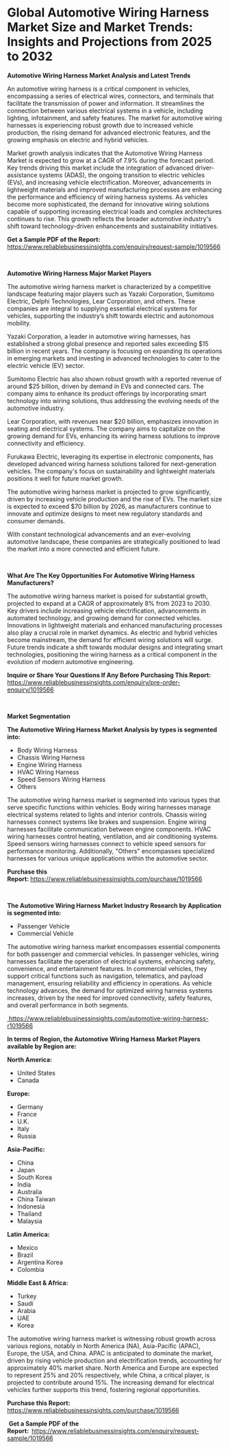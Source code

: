 <p><h1>Global Automotive Wiring Harness Market Size and Market Trends: Insights and Projections from 2025 to 2032</h1></p><p><strong>Automotive Wiring Harness Market Analysis and Latest Trends</strong></p>
<p><p>An automotive wiring harness is a critical component in vehicles, encompassing a series of electrical wires, connectors, and terminals that facilitate the transmission of power and information. It streamlines the connection between various electrical systems in a vehicle, including lighting, infotainment, and safety features. The market for automotive wiring harnesses is experiencing robust growth due to increased vehicle production, the rising demand for advanced electronic features, and the growing emphasis on electric and hybrid vehicles.</p><p>Market growth analysis indicates that the Automotive Wiring Harness Market is expected to grow at a CAGR of 7.9% during the forecast period. Key trends driving this market include the integration of advanced driver-assistance systems (ADAS), the ongoing transition to electric vehicles (EVs), and increasing vehicle electrification. Moreover, advancements in lightweight materials and improved manufacturing processes are enhancing the performance and efficiency of wiring harness systems. As vehicles become more sophisticated, the demand for innovative wiring solutions capable of supporting increasing electrical loads and complex architectures continues to rise. This growth reflects the broader automotive industry's shift toward technology-driven enhancements and sustainability initiatives.</p></p>
<p><strong>Get a Sample PDF of the Report:&nbsp;</strong> <a href="https://www.reliablebusinessinsights.com/enquiry/request-sample/1019566?utm_campaign=2245&utm_medium=2&utm_source=Github&utm_content=ia&utm_term=17042025&utm_id=automotive-wiring-harness">https://www.reliablebusinessinsights.com/enquiry/request-sample/1019566</a></p>
<p>&nbsp;</p>
<p><strong>Automotive Wiring Harness Major Market Players</strong></p>
<p><p>The automotive wiring harness market is characterized by a competitive landscape featuring major players such as Yazaki Corporation, Sumitomo Electric, Delphi Technologies, Lear Corporation, and others. These companies are integral to supplying essential electrical systems for vehicles, supporting the industry’s shift towards electric and autonomous mobility.</p><p>Yazaki Corporation, a leader in automotive wiring harnesses, has established a strong global presence and reported sales exceeding $15 billion in recent years. The company is focusing on expanding its operations in emerging markets and investing in advanced technologies to cater to the electric vehicle (EV) sector.</p><p>Sumitomo Electric has also shown robust growth with a reported revenue of around $25 billion, driven by demand in EVs and connected cars. The company aims to enhance its product offerings by incorporating smart technology into wiring solutions, thus addressing the evolving needs of the automotive industry.</p><p>Lear Corporation, with revenues near $20 billion, emphasizes innovation in seating and electrical systems. The company aims to capitalize on the growing demand for EVs, enhancing its wiring harness solutions to improve connectivity and efficiency.</p><p>Furukawa Electric, leveraging its expertise in electronic components, has developed advanced wiring harness solutions tailored for next-generation vehicles. The company's focus on sustainability and lightweight materials positions it well for future market growth.</p><p>The automotive wiring harness market is projected to grow significantly, driven by increasing vehicle production and the rise of EVs. The market size is expected to exceed $70 billion by 2026, as manufacturers continue to innovate and optimize designs to meet new regulatory standards and consumer demands.</p><p>With constant technological advancements and an ever-evolving automotive landscape, these companies are strategically positioned to lead the market into a more connected and efficient future.</p></p>
<p>&nbsp;</p>
<p><strong>What Are The Key Opportunities For Automotive Wiring Harness Manufacturers?</strong></p>
<p><p>The automotive wiring harness market is poised for substantial growth, projected to expand at a CAGR of approximately 8% from 2023 to 2030. Key drivers include increasing vehicle electrification, advancements in automated technology, and growing demand for connected vehicles. Innovations in lightweight materials and enhanced manufacturing processes also play a crucial role in market dynamics. As electric and hybrid vehicles become mainstream, the demand for efficient wiring solutions will surge. Future trends indicate a shift towards modular designs and integrating smart technologies, positioning the wiring harness as a critical component in the evolution of modern automotive engineering.</p></p>
<p><strong>Inquire or Share Your Questions If Any Before Purchasing This Report:</strong> <a href="https://www.reliablebusinessinsights.com/enquiry/pre-order-enquiry/1019566?utm_campaign=2245&utm_medium=2&utm_source=Github&utm_content=ia&utm_term=17042025&utm_id=automotive-wiring-harness">https://www.reliablebusinessinsights.com/enquiry/pre-order-enquiry/1019566</a></p>
<p>&nbsp;</p>
<p><strong>Market Segmentation</strong></p>
<p><strong>The Automotive Wiring Harness Market Analysis by types is segmented into:</strong></p>
<p><ul><li>Body Wiring Harness</li><li>Chassis Wiring Harness</li><li>Engine Wiring Harness</li><li>HVAC Wiring Harness</li><li>Speed Sensors Wiring Harness</li><li>Others</li></ul></p>
<p><p>The automotive wiring harness market is segmented into various types that serve specific functions within vehicles. Body wiring harnesses manage electrical systems related to lights and interior controls. Chassis wiring harnesses connect systems like brakes and suspension. Engine wiring harnesses facilitate communication between engine components. HVAC wiring harnesses control heating, ventilation, and air conditioning systems. Speed sensors wiring harnesses connect to vehicle speed sensors for performance monitoring. Additionally, "Others" encompasses specialized harnesses for various unique applications within the automotive sector.</p></p>
<p><strong>Purchase this Report:&nbsp;</strong><a href="https://www.reliablebusinessinsights.com/purchase/1019566?utm_campaign=2245&utm_medium=2&utm_source=Github&utm_content=ia&utm_term=17042025&utm_id=automotive-wiring-harness">https://www.reliablebusinessinsights.com/purchase/1019566</a></p>
<p>&nbsp;</p>
<p><strong>The Automotive Wiring Harness Market Industry Research by Application is segmented into:</strong></p>
<p><ul><li>Passenger Vehicle</li><li>Commercial Vehicle</li></ul></p>
<p><p>The automotive wiring harness market encompasses essential components for both passenger and commercial vehicles. In passenger vehicles, wiring harnesses facilitate the operation of electrical systems, enhancing safety, convenience, and entertainment features. In commercial vehicles, they support critical functions such as navigation, telematics, and payload management, ensuring reliability and efficiency in operations. As vehicle technology advances, the demand for optimized wiring harness systems increases, driven by the need for improved connectivity, safety features, and overall performance in both segments.</p></p>
<p><a href="https://www.reliablebusinessinsights.com/automotive-wiring-harness-r1019566?utm_campaign=2245&utm_medium=2&utm_source=Github&utm_content=ia&utm_term=17042025&utm_id=automotive-wiring-harness">&nbsp;https://www.reliablebusinessinsights.com/automotive-wiring-harness-r1019566</a></p>
<p><strong>In terms of Region, the Automotive Wiring Harness Market Players available by Region are:</strong></p>
<p>
    <p> <strong> North America: </strong>
        <ul>
            <li>United States</li>
            <li>Canada</li>
        </ul>
        </p> 
    <p> <strong> Europe: </strong>
        <ul>
            <li>Germany</li>
            <li>France</li>
            <li>U.K.</li>
            <li>Italy</li>
            <li>Russia</li>
        </ul>
        </p> 
    <p> <strong> Asia-Pacific: </strong>
        <ul>
            <li>China</li>
            <li>Japan</li>
            <li>South Korea</li>
            <li>India</li>
            <li>Australia</li>
            <li>China Taiwan</li>
            <li>Indonesia</li>
            <li>Thailand</li>
            <li>Malaysia</li>
        </ul>
        </p> 
    <p> <strong> Latin America: </strong>
        <ul>
            <li>Mexico</li>
            <li>Brazil</li>
            <li>Argentina Korea</li>
            <li>Colombia</li>
        </ul>
        </p> 
    <p> <strong> Middle East & Africa: </strong>
        <ul>
            <li>Turkey</li>
            <li>Saudi</li>
            <li>Arabia</li>
            <li>UAE</li>
            <li>Korea</li>
        </ul>
    </p>
    </p>
<p><p>The automotive wiring harness market is witnessing robust growth across various regions, notably in North America (NA), Asia-Pacific (APAC), Europe, the USA, and China. APAC is anticipated to dominate the market, driven by rising vehicle production and electrification trends, accounting for approximately 40% market share. North America and Europe are expected to represent 25% and 20% respectively, while China, a critical player, is projected to contribute around 15%. The increasing demand for electrical vehicles further supports this trend, fostering regional opportunities.</p></p>
<p><strong>Purchase this Report: </strong><a href="https://www.reliablebusinessinsights.com/purchase/1019566?utm_campaign=2245&utm_medium=2&utm_source=Github&utm_content=ia&utm_term=17042025&utm_id=automotive-wiring-harness">https://www.reliablebusinessinsights.com/purchase/1019566</a></p>
<p>&nbsp;<strong>Get a Sample PDF of the Report:&nbsp;&nbsp;</strong><a href="https://www.reliablebusinessinsights.com/enquiry/request-sample/1019566?utm_campaign=2245&utm_medium=2&utm_source=Github&utm_content=ia&utm_term=17042025&utm_id=automotive-wiring-harness">https://www.reliablebusinessinsights.com/enquiry/request-sample/1019566</a></p>
<p><strong></strong></p>
<p><p></p><p></p><p></p></p>